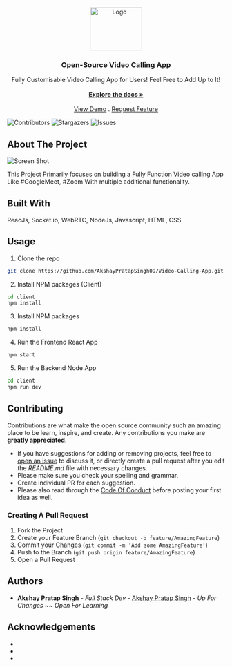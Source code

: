 <br/>
<p align="center">
  <a href="https://github.com/AkshaPratapSingh09/Video-Calling-App">
    <img src="https://i.ibb.co/z2mTj8R/28.jpg" alt="Logo" width="120" height="100">
  </a>

  <h3 align="center">Open-Source Video Calling App</h3>

  <p align="center">
    Fully Customisable Video Calling App for Users! Feel Free to Add Up to It!
    <br/>
    <br/>
    <a href="https://github.com/AkshaPratapSingh09/Video-Calling-App"><strong>Explore the docs »</strong></a>
    <br/>
    <br/>
    <a href="https://github.com/AkshaPratapSingh09/Video-Calling-App">View Demo</a>
    .
    <a href="https://github.com/AkshaPratapSingh09/Video-Calling-App/issues">Request Feature</a>
  </p>
</p>

![Contributors](https://img.shields.io/github/contributors/AkshaPratapSingh09/Video-Calling-App?color=dark-green) ![Stargazers](https://img.shields.io/github/stars/AkshaPratapSingh09/Video-Calling-App?style=social) ![Issues](https://img.shields.io/github/issues/AkshaPratapSingh09/Video-Calling-App) 

## About The Project

![Screen Shot](images/screenshot.png)

This Project Primarily focuses on building a Fully Function Video calling App Like #GoogleMeet, #Zoom With multiple additional functionality.

## Built With

ReacJs, Socket.io, WebRTC, NodeJs, Javascript, HTML, CSS

## Usage


1. Clone the repo

```sh
git clone https://github.com/AkshayPratapSingh09/Video-Calling-App.git
```
2. Install NPM packages (Client)

```sh
cd client
npm install
```

3. Install NPM packages

```sh
npm install
```

4. Run the Frontend React App
```sh
npm start
```

5. Run the Backend Node App
```sh
cd client
npm run dev
```

## Contributing

Contributions are what make the open source community such an amazing place to be learn, inspire, and create. Any contributions you make are **greatly appreciated**.
* If you have suggestions for adding or removing projects, feel free to [open an issue](https://github.com/AkshaPratapSingh09/Video-Calling-App/issues/new) to discuss it, or directly create a pull request after you edit the *README.md* file with necessary changes.
* Please make sure you check your spelling and grammar.
* Create individual PR for each suggestion.
* Please also read through the [Code Of Conduct](https://github.com/AkshaPratapSingh09/Video-Calling-App/blob/main/CODE_OF_CONDUCT.md) before posting your first idea as well.

### Creating A Pull Request

1. Fork the Project
2. Create your Feature Branch (`git checkout -b feature/AmazingFeature`)
3. Commit your Changes (`git commit -m 'Add some AmazingFeature'`)
4. Push to the Branch (`git push origin feature/AmazingFeature`)
5. Open a Pull Request

## Authors

* **Akshay Pratap Singh** - *Full Stack Dev* - [Akshay Pratap Singh](https://www.linkedin.com/in/akshaypratap09) - *Up For Changes ~~ Open For Learning*

## Acknowledgements

* []()
* []()
* []()
